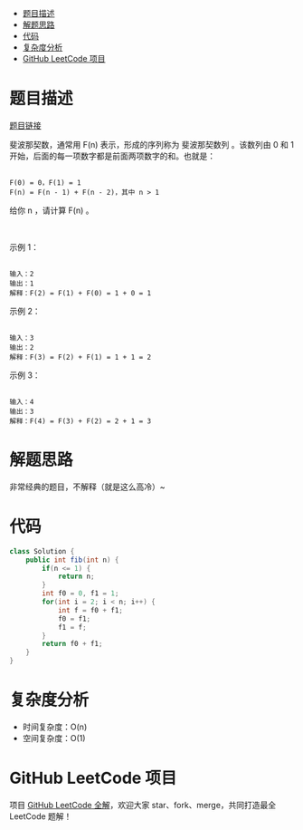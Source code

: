 
- [题目描述](#题目描述)
- [解题思路](#解题思路)
- [代码](#代码)
- [复杂度分析](#复杂度分析)
- [GitHub LeetCode 项目](#github-leetcode-项目)

# 题目描述

[题目链接](https://leetcode-cn.com/problems/fibonacci-number/)

斐波那契数，通常用 F(n) 表示，形成的序列称为 斐波那契数列 。该数列由 0 和 1 开始，后面的每一项数字都是前面两项数字的和。也就是：

```

F(0) = 0，F(1) = 1
F(n) = F(n - 1) + F(n - 2)，其中 n > 1

```

给你 n ，请计算 F(n) 。

 

示例 1：

```

输入：2
输出：1
解释：F(2) = F(1) + F(0) = 1 + 0 = 1

```

示例 2：

```

输入：3
输出：2
解释：F(3) = F(2) + F(1) = 1 + 1 = 2

```

示例 3：

```

输入：4
输出：3
解释：F(4) = F(3) + F(2) = 2 + 1 = 3

```

# 解题思路

非常经典的题目，不解释（就是这么高冷）~

# 代码

```java
class Solution {
    public int fib(int n) {
        if(n <= 1) {
            return n;
        }
        int f0 = 0, f1 = 1;
        for(int i = 2; i < n; i++) {
            int f = f0 + f1;
            f0 = f1;
            f1 = f;
        }
        return f0 + f1;
    }
}
```

# 复杂度分析

- 时间复杂度：O(n)
- 空间复杂度：O(1)

# GitHub LeetCode 项目

项目 [GitHub LeetCode 全解](https://github.com/LjyYano/LeetCode)，欢迎大家 star、fork、merge，共同打造最全 LeetCode 题解！